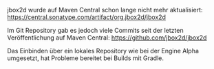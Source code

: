 jbox2d wurde auf Maven Central schon lange nicht mehr aktualisiert: https://central.sonatype.com/artifact/org.jbox2d/jbox2d

Im Git Repository gab es jedoch viele Commits seit der letzten Veröffentlichung auf Maven Central: https://github.com/jbox2d/jbox2d

Das Einbinden über ein lokales Repository wie bei der Engine Alpha umgesetzt, hat
Probleme bereitet bei Builds mit Gradle.
